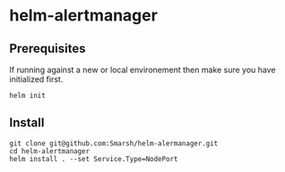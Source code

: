 # helm-alertmanager

## Prerequisites
If running against a new or local environement then make sure you have initialized first.
```
helm init
```

## Install
```
git clone git@github.com:Smarsh/helm-alermanager.git
cd helm-alertmanager
helm install . --set Service.Type=NodePort 
```
